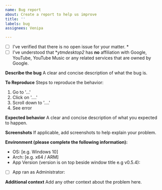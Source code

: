 ```yaml
---
name: Bug report
about: Create a report to help us improve
title: ''
labels: bug
assignees: Venipa

---
```


- [ ] I've verified that there is no open issue for your matter. *
- [ ] I've understood that **ytmdesktop2* has **no** affiliation with Google, YouTube, YouTube Music or any related services that are owned by Google.

**Describe the bug**
A clear and concise description of what the bug is.

**To Reproduce**
Steps to reproduce the behavior:
1. Go to '...'
2. Click on '....'
3. Scroll down to '....'
4. See error

**Expected behavior**
A clear and concise description of what you expected to happen.

**Screenshots**
If applicable, add screenshots to help explain your problem.

**Environment (please complete the following information):**
 - OS: [e.g. Windows 10]
 - Arch: [e.g. x64 / ARM]
 - App Version (version is on top beside window title e.g v0.5.4): 
 - [ ] App ran as Administrator: 

**Additional context**
Add any other context about the problem here.
